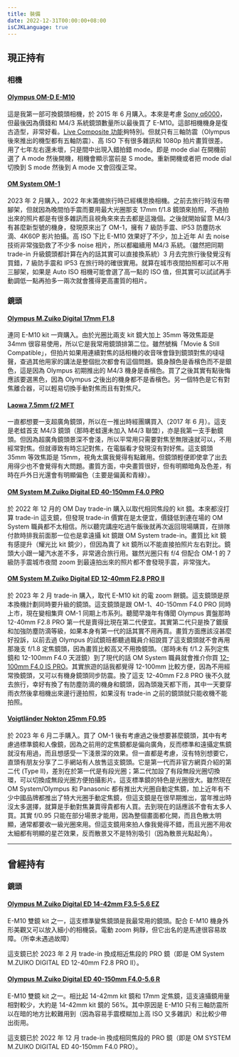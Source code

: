 ```yaml
---
title: 裝備
date: 2022-12-31T00:00:00+08:00
isCJKLanguage: true
---
```


## 現正持有

### 相機

#### [Olympus OM-D E-M10](https://www.olympus.com.hk/product/dslr/em10/index.html)

這是我第一部可換鏡頭相機，於 2015 年 6 月購入。本來是考慮 [Sony α6000](https://www.sony.com.hk/zh/electronics/interchangeable-lens-cameras/ilce-6000-body-kit)，但最後因為價錢和 M4/3 系統鏡頭數量所以最後買了 E-M10。這部相機機身是復古造型，非常好看。[Live Composite 功能](https://www.youtube.com/watch?v=8pRhtJPcbrM)夠特別。但就只有三軸防震（Olympus 後來推出的機型都有五軸防震）、高 ISO 下有很多雜訊和 1080p 拍片畫質很差。用了七年左右還未壞，只是間中出現入錯拍錯 mode。即是 mode dial 在開機前選了 A mode 然後開機，相機會顯示當前是 S mode。重新開機或者把 mode dial 切換到 S mode 然後到 A mode 又會回復正常。

#### [OM System OM-1](https://omsystem.com.hk/product/dslr/om1/index.html)

2023 年 2 月購入，2022 年末籌備旅行時已經構思換相機。之前去旅行時沒有帶腳架，但就因為晚間怕手震而要用最大光圈那支 17mm f/1.8 鏡頭來拍照，不過拍出來的照片都是有很多雜訊而且視角來來去去都是這幾個。之後就開始留意 M4/3 有甚麼新型號的機身，發現原來出了 OM-1，擁有 7 級防手震、IP53 防塵防水滴、4K60P 影片拍攝。高 ISO 下比 E-M10 效果好了不少，加上近年 AI 去 noise 技術非常強勁救了不少多 noise 相片，所以都繼續用 M4/3 系統。（雖然把同期 trade-in 升級鏡頭都計算在內的話其實可以直接換系統）3 月去完旅行後發覺沒有買錯，7 級防手震和 IP53 在旅行時的確很實用。就算在城市夜間拍照都可以不用三腳架，如果是 Auto ISO 相機可能會選了高一點的 ISO 值，但其實可以試試再手動調低一點再拍多一兩次就會獲得更高畫質的相片。

### 鏡頭

#### [Olympus M.Zuiko Digital 17mm F1.8](https://www.olympus.com.hk/product/dslr/mlens/17_18/index.html)

連同 E-M10 kit 一齊購入。由於光圈比兩支 kit 鏡大加上 35mm 等效焦距是 34mm 很容易使用，所以它是我常用鏡頭排第二位。雖然號稱「Movie & Still Compatible」，但拍片如果用連續對焦的話相機的收音咪會錄到鏡頭對焦的噠噠聲，查過其他用家的講法是整個批次都會有這個問題。鏡身顏色是香檳色而不是銀色，這是因為 Olympus 初期推出的 M4/3 機身是香檳色。買了之後其實有點後悔應該要選黑色，因為 Olympus 之後出的機身都不是香檳色。另一個特色是它有對焦離合器，可以輕易切換手動對焦而且有對焦尺。

#### [Laowa 7.5mm f/2 MFT](https://laowa.com.hk/product/laowa-7-5mm-f2-mft/)

一直都想要一支超廣角鏡頭，所以在一推出時經團購買入（2017 年 6 月）。這支是老蛙首支 M4/3 鏡頭（那時老蛙還未加入 M4/3 聯盟），亦是我第一支手動鏡頭。但因為超廣角鏡頭景深不會淺，所以平常用只需要對焦至無限遠就可以，不用經常對焦。但就導致有時忘記對焦，在電腦看才發現沒有對好焦。這支鏡頭 35mm 等效焦距是 15mm，視角太廣我覺得有點難用。但鏡頭輕便即使拿了出去用得少也不會覺得有大問題。畫質方面，中央畫質很好，但有明顯暗角及色差，有時在戶外日光還會有明顯偏色（主要是偏黃和青綠）。

#### [OM System M.Zuiko Digital ED 40-150mm F4.0 PRO](https://www.olympus.com.hk/product/dslr/mlens/40-150_4pro/index.html)

於 2022 年 12 月的 OM Day trade-in 購入以取代相同焦段的 kit 鏡。本來都沒打算 trade-in 這支鏡，但發現 trade-in 價實在是太便宜，價錢低到連在場的 OM System 職員都不太相信。所以聽完講座吃過午飯後就再次返回現場購買，在排隊付款時排我前面那一位也是拿遠攝 kit 鏡跟 OM System trade-in。畫質比 kit 鏡有感提升（耀光比 kit 鏡少），但因為賣了 kit 鏡所以不能直接拍照片左右對比。鏡頭大小跟一罐汽水差不多，非常適合旅行用。雖然光圈只有 f/4 但配合 OM-1 的 7 級防手震城市夜間 zoom 到最遠拍出來的照片都不會發現手震，非常強大。

#### [OM System M.Zuiko Digital ED 12-40mm F2.8 PRO II](https://www.olympus.com.hk/product/dslr/mlens/12-40_28pro_2/index.html)

於 2023 年 2 月 trade-in 購入，取代 E-M10 kit 的電 zoom 餅鏡。這支鏡頭是原本換機計劃同時要升級的鏡頭。這支鏡頭是跟 OM-1、40-150mm F4.0 PRO 同時上市，現在變相集齊 OM-1 同期上市系列。聽聞早幾年有傳聞 Olympus 賣盤那時 12-40mm F2.8 PRO 第一代是賣得比現在第二代便宜。其實第二代只是換了鍍膜和加強防塵防滴等級，如果本身有第一代的話其實不用再買。畫質方面應該沒甚麼好投訴，以前去過 Olympus 的試鏡班都聽過職員介紹說買了這支鏡頭就不會再用那幾支 f/1.8 定焦鏡頭，因為畫質比較高又不用換鏡頭。（那時未有 f/1.2 系列定焦鏡和 12-100mm F4.0 天涯鏡）到了現代的話 OM System 職員就會推介你買 [12-100mm F4.0 IS PRO](https://omsystem.com.hk/product/dslr/mlens/12-100_4ispro/index.html)。其實旅遊的話我都覺得 12-100mm 比較方便，因為不用經常換鏡頭，又可以有機身鏡頭同步防震。換了這支 12-40mm F2.8 PRO 後不久就去旅行，幸好有換了有防塵防滴的機身和鏡頭，因為頭幾天都下雨，其中一天要穿雨衣然後拿相機出來邊行邊拍照，如果沒有 trade-in 之前的鏡頭就只能收機不能拍照。

#### [Voigtländer Nokton 25mm F0.95](https://www.cosina.co.jp/voigtlander/micro-four-thirds-mount/nokton-25mm-f0-95-type-ii/)

於 2023 年 6 月二手購入。買了 OM-1 後有考慮過之後想要甚麼鏡頭，其中有考慮過標準鏡和人像鏡，因為之前用的定焦鏡都是偏向廣角，反而標準和遠攝定焦鏡就沒有用過，而且想感受一下淺景深的效果。但一直都是考慮，沒有特別想要它，直頭有朋友分享了二手網站有人放售這支鏡頭。它是第一代而非官方網頁介紹的第二代 (Type II)，差別在於第一代是有段光圈；第二代加設了有段無段光圈切換環，可以切換成無段光圈方便拍攝影片。這支標準鏡的特色是光圈很大。雖然現在 OM System/Olympus 和 Panasonic 都有推出大光圈自動定焦鏡，加上近年有不少中國品牌都推出了特大光圈手動定焦鏡，但這支鏡是在很早期推出，當年推出時沒太多選擇，就算是手動對焦兼賣得貴都有人買。去到現在的話應該不會有太多人買。其實 f/0.95 只能在部分場景才能用，因為整個畫面都化開，而且色散太明顯，通常都要收一級光圈來用。但這支鏡用來拍人像我覺得不錯，而且光圈不用收太細都有明顯的星芒效果，反而散景又不是特別吸引（因為散景光點起角）。

-----

## 曾經持有

### 鏡頭

#### [Olympus M.Zuiko Digital ED 14-42mm F3.5-5.6 EZ](https://www.olympus.com.hk/product/dslr/mlens/14-42_35-56_ez/index.html)

E-M10 雙鏡 kit 之一，這支標準變焦鏡頭是我最常用的鏡頭。配合 E-M10 機身外形美觀又可以放入細小的相機袋。電動 zoom 夠靜，但它出名的是馬達很容易故障。（所幸未遇過故障）

這支鏡已於 2023 年 2 月 trade-in 換成相近焦段的 PRO 鏡（即是 OM System M.ZUIKO DIGITAL ED 12-40mm F2.8 PRO II）。

#### [Olympus M.Zuiko Digital ED 40-150mm F4.0-5.6 R](https://www.olympus.com.hk/product/dslr/mlens/40-150_40-56_r/index.html)

E-M10 雙鏡 kit 之一。相比起 14-42mm kit 鏡和 17mm 定焦鏡，這支遠攝鏡用量相對較少，大約是 14-42mm kit 鏡的 56%。其中原因是 E-M10 只有三軸防震所以在暗的地方比較難用到（因為容易手震模糊加上高 ISO 又多雜訊）和比較少帶出街用。

這支鏡已於 2022 年 12 月 trade-in 換成相同焦段的 PRO 鏡（即是 OM SYSTEM M.ZUIKO DIGITAL ED 40-150mm F4.0 PRO）。